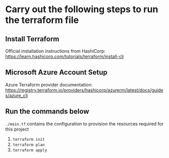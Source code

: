 # Carry out the following steps to run the terraform file

## Install Terraform

Official installation instructions from HashiCorp: https://learn.hashicorp.com/tutorials/terraform/install-cli

## Microsoft Azure Account Setup

Azure Terraform provider documentation: https://registry.terraform.io/providers/hashicorp/azurerm/latest/docs/guides/azure_cli

## Run the commands below

`./main.tf` contains the configuration to provision the resources required for this project

1) `terraform init`
2) `terraform plan`
3) `terraform apply`
